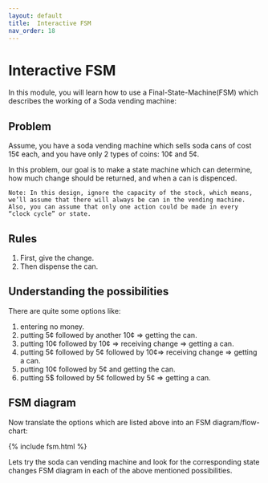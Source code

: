 ```yaml
---
layout: default
title:  Interactive FSM
nav_order: 18
---
```


# Interactive FSM

In this module, you will learn how to use a Final-State-Machine(FSM) which describes the working of a Soda vending machine:

## Problem
Assume, you have a soda vending machine which sells soda cans of cost 15¢ each, and you have only 2 types of coins: 10¢ and 5¢.

In this problem, our goal is to make a state machine which can determine, how much change should be returned, and when a can is dispenced.
```
Note: In this design, ignore the capacity of the stock, which means, we’ll assume that there will always be can in the vending machine.
Also, you can assume that only one action could be made in every “clock cycle” or state.
```
## Rules

1. First, give the change.
2. Then dispense the can.

## Understanding the possibilities 
There are quite some options like:
1. entering no money.
2. putting 5¢ followed by another 10¢ => getting the can.
3. putting 10¢ followed by 10¢ => receiving  change => getting a can.
4. putting 5¢ followed by 5¢ followed by 10¢=> receiving  change => getting a can.
5. putting 10¢ followed by 5¢ and getting the can.
6. putting 5$ followed by 5¢ followed by 5¢ => getting a can.

## FSM diagram
Now translate the options which are listed above into an FSM diagram/flow-chart:

{% include fsm.html %}

Lets try the soda can vending machine and look for the corresponding state changes FSM diagram in each of the above mentioned possibilities.
